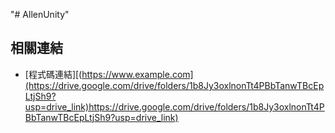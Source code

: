"# AllenUnity" 
## 相關連結

- [程式碼連結][(https://www.example.com](https://drive.google.com/drive/folders/1b8Jy3oxlnonTt4PBbTanwTBcEpLtjSh9?usp=drive_link)https://drive.google.com/drive/folders/1b8Jy3oxlnonTt4PBbTanwTBcEpLtjSh9?usp=drive_link)
